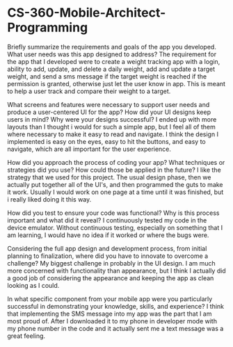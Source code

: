 # CS-360-Mobile-Architect-Programming

Briefly summarize the requirements and goals of the app you developed. What user needs was this app designed to address? The requirement for the app that I developed were to create a weight tracking app with a login, ability to add, update, and delete a daily weight, add and update a target weight, and send a sms message if the target weight is reached if the permission is granted, otherwise just let the user know in app. This is meant to help a user track and compare their weight to a target.

What screens and features were necessary to support user needs and produce a user-centered UI for the app? How did your UI designs keep users in mind? Why were your designs successful? I ended up with more layouts than I thought i would for such a simple app, but I feel all of them where necessary to make it easy to read and navigate. I think the design I implemented is easy on the eyes, easy to hit the buttons, and easy to navigate, which are all important for the user experience.

How did you approach the process of coding your app? What techniques or strategies did you use? How could those be applied in the future? I like the strategy that we used for this project. The usual design phase, then we actually put together all of the UI's, and then programmed the guts to make it work. Usually I would work on one page at a time until it was finished, but i really liked doing it this way.

How did you test to ensure your code was functional? Why is this process important and what did it reveal? I continuously tested my code in the device emulator. Without continuous testing, especially on something that I am learning, I would have no idea if it worked or where the bugs were.

Considering the full app design and development process, from initial planning to finalization, where did you have to innovate to overcome a challenge? My biggest challenge in probably in the UI design. I am much more concerned with functionality than appearance, but I think I actually did a good job of considering the appearance and keeping the app as clean looking as I could.

In what specific component from your mobile app were you particularly successful in demonstrating your knowledge, skills, and experience? I think that implementing the SMS message into my app was the part that I am most proud of. After I downloaded it to my phone in developer mode with my phone number in the code and it actually sent me a text message was a great feeling.
